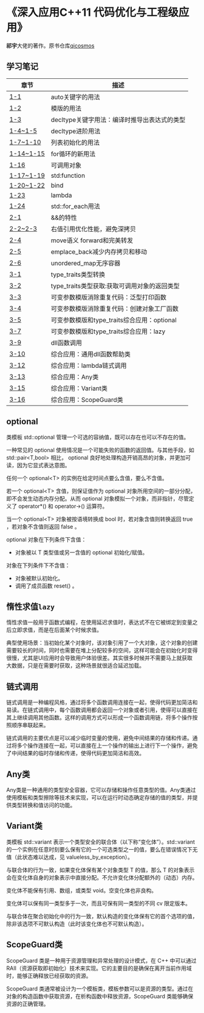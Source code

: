 # 《深入应用C++11 代码优化与工程级应用》

**祁宇**大佬的著作。原书仓库[qicosmos](https://github.com/qicosmos/cosmos)

## 学习笔记

| 章节 | 描述 |
| --- | --- |
| [1-1](./cpp11book/1/1-1/1-1/Test.cpp) | auto关键字的用法 |
| [1-2](./cpp11book/1/1-2/1-2/Test2.cpp) | 模版的用法 |
| [1-3](./cpp11book/1/1-3/1-3/Test.cpp) | decltype关键字用法：编译时推导出表达式的类型|
| [1-4~1-5](./cpp11book/1/1-4/1-4/Test.cpp) | decltype进阶用法 |
| [1-7~1-10](./cpp11book/1/1-7/1-7/Test.cpp) | 列表初始化的用法 |
| [1-14~1-15](./cpp11book/1/1-11~1-15/1-11~1-15/Test.cpp) | for循环的新用法 |
| [1-16](./cpp11book/1/1-16/1-16/Test.cpp) | 可调用对象 |
| [1-17~1-19](./cpp11book/1/1-17/1-17/Test.cpp) | std:function |
| [1-20~1-22](./cpp11book/1/1-20/1-20/Test.cpp) | bind |
| [1-23](./cpp11book/1/1-23/1-23/Test.cpp) | lambda |
| [1-24](./cpp11book/1/1-24/1-24/Test.cpp) | std::for_each用法 |
| [2-1](./cpp11book/2/2-1/2-1/Test.cpp) | &&的特性 |
| [2-2~2-3](./cpp11book/2/2-2/2-2/Test.cpp) | 右值引用优化性能，避免深拷贝 |
| [2-4](./cpp11book/2/2-4/2-4/Test.cpp) | move语义 forward和完美转发 |
| [2-5](./cpp11book/2/2-5/2-5/Test.cpp) | emplace_back减少内存拷贝和移动 |
| [2-6](./cpp11book/2/2-6/2-6/Test.cpp) | unordered_map无序容器 |
| [3-1](./cpp11book/3/3-1/3-1/Test.cpp) | type_traits类型转换 |
| [3-2](./cpp11book/3/3-2/3-2/Test.cpp) | type_traits类型获取:获取可调用对象的返回类型 |
| [3-3](./cpp11book/3/3-3/3-3/Test.cpp) | 可变参数模版消除重复代码：泛型打印函数 |
| [3-4](./cpp11book/3/3-4/3-4/Test.cpp) | 可变参数模版消除重复代码：创建对象工厂函数 |
| [3-5](./cpp11book/3/3-5/3-5/optional.hpp) | 可变参数模版和type_traits综合应用：optional |
| [3-7](./cpp11book/3/3-7~3-8/3-7~3-8/Test.cpp) | 可变参数模版和type_traits综合应用：lazy |
| [3-9](./cpp11book/3/3-9/3-9/Test.cpp) | dll函数调用 |
| [3-10](./cpp11book/3/3-10/3-10/Test.cpp) | 综合应用：通用dll函数帮助类 |
| [3-12](./cpp11book/3/3-12/3-12/Test.cpp) | 综合应用：lambda链式调用 |
| [3-13](./cpp11book/3/3-13/3-13/Test.cpp) | 综合应用：Any类 |
| [3-15](./cpp11book/3/3-15/3-15/Test.cpp) | 综合应用：Variant类 |
| [3-16](./cpp11book/3/3-16/3-16/Test.cpp) | 综合应用：ScopeGuard类 |

## optional

类模板 std::optional 管理一个可选的容纳值，既可以存在也可以不存在的值。

一种常见的 optional 使用情况是一个可能失败的函数的返回值。与其他手段，如 std::pair\<T,bool> 相比， optional 良好地处理构造开销高昂的对象，并更加可读，因为它显式表达意图。

任何一个 optional\<T> 的实例在给定时间点要么含值，要么不含值。

若一个 optional\<T> 含值，则保证值作为 optional 对象所用空间的一部分分配，即不会发生动态内存分配。从而 optional 对象模拟一个对象，而非指针，尽管定义了 operator*() 和 operator->() 运算符。

当一个 optional\<T> 对象被按语境转换成 bool 时，若对象含值则转换返回 true ，若对象不含值则返回 false 。

optional 对象在下列条件下含值：

* 对象被以 T 类型值或另一含值的 optional 初始化/赋值。

对象在下列条件下不含值：

* 对象被默认初始化。
* 调用了成员函数 reset() 。

## 惰性求值`lazy`

惰性求值一般用于函数式编程，在使用延迟求值时，表达式不在它被绑定到变量之后立即求值，而是在后面某个时候求值。

典型使用场景：当初始化某个对象时，该对象引用了一个大对象，这个对象的创建需要较长的时间，同时也需要在堆上分配较多的空间，这样可能会在初始化时变得很慢，尤其是UI应用时会导致用户体验很差。其实很多时候并不需要马上就获取大数据，只是在需要时获取，这种场景就很适合延迟加载。

## 链式调用

链式调用是一种编程风格，通过将多个函数调用连接在一起，使得代码更加简洁和易读。在链式调用中，每个函数调用都会返回一个对象或者引用，使得可以直接在其上继续调用其他函数。这样的调用方式可以形成一个函数调用链，将多个操作按照顺序串联起来。

链式调用的主要优点是可以减少临时变量的使用，避免中间结果的存储和传递。通过将多个操作连接在一起，可以直接在上一个操作的输出上进行下一个操作，避免了中间结果的临时存储和传递，使得代码更加简洁和高效。

## Any类

Any类是一种通用的类型安全容器，它可以存储和操作任意类型的值。Any类通过使用模板和类型擦除等技术来实现，可以在运行时动态确定存储的值的类型，并提供类型转换和值访问的功能。

## Variant类

类模板 std::variant 表示一个类型安全的联合体（以下称“变化体”）。std::variant 的一个实例在任意时刻要么保有它的一个可选类型之一的值，要么在错误情况下无值（此状态难以达成，见 valueless_by_exception）。

与联合体的行为一致，如果变化体保有某个对象类型 T 的值，那么 T 的对象表示会在变化体自身的对象表示中直接分配。不允许变化体分配额外的（动态）内存。

变化体不能保有引用、数组，或类型 void。空变化体也非良构。

变化体可以保有同一类型多于一次，而且可保有同一类型的不同 cv 限定版本。

与联合体在聚合初始化中的行为一致，默认构造的变化体保有它的首个选项的值，除非该选项不可默认构造（此时该变化体也不可默认构造）。

## ScopeGuard类

ScopeGuard 类是一种用于资源管理和异常处理的设计模式，在 C++ 中可以通过 RAII（资源获取即初始化）技术来实现。它的主要目的是确保在离开当前作用域时，能够正确释放已经获取的资源。

ScopeGuard 类通常被设计为一个模板类，模板参数可以是资源的类型。通过在对象的构造函数中获取资源，在析构函数中释放资源，ScopeGuard 类能够确保资源的正确管理。
